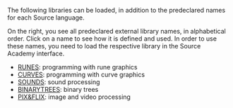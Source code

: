 The following libraries can be loaded, in addition to the
predeclared names for each Source language.

On the right, you see all predeclared external library
names, in alphabetical
order. Click on a name to see how it is defined and used.
In order to use these names, you need to load the respective
library in the Source Academy interface.
<ul>
<li>
<a href="../RUNES/index.html">RUNES</a>: programming with rune graphics
</li>
<li>
<a href="../CURVES/index.html">CURVES</a>: programming with curve graphics
</li>
<li>
<a href="../SOUNDS/index.html">SOUNDS</a>: sound processing
</li>
<li>
<a href="../BINARYTREES/index.html">BINARYTREES</a>: binary trees
</li>
<li>
<a href="../PIX%26FLIX/index.html">PIX&amp;FLIX</a>: image and video processing
</li>
</ul>
